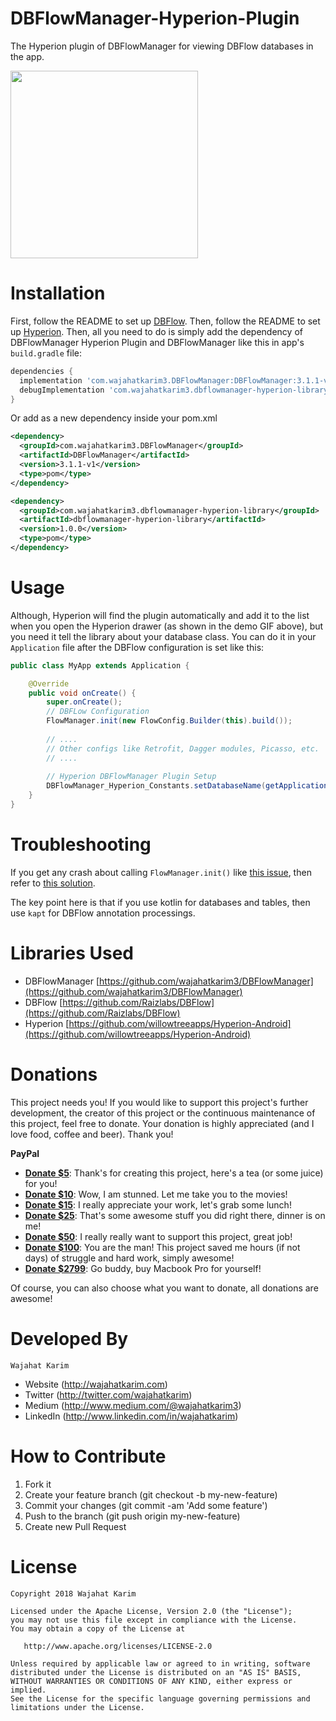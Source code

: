# DBFlowManager-Hyperion-Plugin
The Hyperion plugin of DBFlowManager for viewing DBFlow databases in the app.

<img src="https://github.com/wajahatkarim3/DBFlowManager-Hyperion-Plugin/raw/master/Art/demo.gif" data-canonical-src="https://github.com/wajahatkarim3/DBFlowManager-Hyperion-Plugin/raw/master/Art/demo.gif" width="300" />

Installation
============

First, follow the README to set up [DBFlow](https://github.com/Raizlabs/DBFlow). Then, follow the README to set up [Hyperion](https://github.com/willowtreeapps/Hyperion-Android). Then, all you need to do is simply add the dependency of DBFlowManager Hyperion Plugin and DBFlowManager like this in app's ```build.gradle``` file:

```groovy
dependencies {
  implementation 'com.wajahatkarim3.DBFlowManager:DBFlowManager:3.1.1-v1'
  debugImplementation 'com.wajahatkarim3.dbflowmanager-hyperion-library:dbflowmanager-hyperion-library:1.0.0'
}
```

Or add as a new dependency inside your pom.xml

```xml
<dependency>
  <groupId>com.wajahatkarim3.DBFlowManager</groupId>
  <artifactId>DBFlowManager</artifactId>
  <version>3.1.1-v1</version>
  <type>pom</type>
</dependency>

<dependency>
  <groupId>com.wajahatkarim3.dbflowmanager-hyperion-library</groupId>
  <artifactId>dbflowmanager-hyperion-library</artifactId>
  <version>1.0.0</version>
  <type>pom</type>
</dependency>
```

Usage
=====

Although, Hyperion will find the plugin automatically and add it to the list when you open the Hyperion drawer (as shown in the demo GIF above), but you need it tell the library about your database class. You can do it in your ```Application``` file after the DBFlow configuration is set like this:

```java
public class MyApp extends Application {

    @Override
    public void onCreate() {
        super.onCreate();
        // DBFLow Configuration
        FlowManager.init(new FlowConfig.Builder(this).build());
        
        // ....
        // Other configs like Retrofit, Dagger modules, Picasso, etc.
        // ....
        
        // Hyperion DBFlowManager Plugin Setup
        DBFlowManager_Hyperion_Constants.setDatabaseName(getApplicationContext(), YOUR_APP_DB_FILE.class);
    }
}

```

Troubleshooting
=====
If you get any crash about calling ```FlowManager.init()``` like [this issue](https://github.com/Raizlabs/DBFlow/issues/1300), then refer to [this solution](https://github.com/wajahatkarim3/DBFlowManager-Hyperion-Plugin/issues/3). 

The key point here is that if you use kotlin for databases and tables, then use ```kapt``` for DBFlow annotation processings.

Libraries Used
=============
* DBFlowManager [https://github.com/wajahatkarim3/DBFlowManager](https://github.com/wajahatkarim3/DBFlowManager)
* DBFlow [https://github.com/Raizlabs/DBFlow](https://github.com/Raizlabs/DBFlow)
* Hyperion [https://github.com/willowtreeapps/Hyperion-Android](https://github.com/willowtreeapps/Hyperion-Android)

Donations
=============

This project needs you! If you would like to support this project's further development, the creator of this project or the continuous maintenance of this project, feel free to donate. Your donation is highly appreciated (and I love food, coffee and beer). Thank you!

**PayPal**

* **[Donate $5](https://www.paypal.me/WajahatKarim/5)**: Thank's for creating this project, here's a tea (or some juice) for you!
* **[Donate $10](https://www.paypal.me/WajahatKarim/10)**: Wow, I am stunned. Let me take you to the movies!
* **[Donate $15](https://www.paypal.me/WajahatKarim/15)**: I really appreciate your work, let's grab some lunch!
* **[Donate $25](https://www.paypal.me/WajahatKarim/25)**: That's some awesome stuff you did right there, dinner is on me!
* **[Donate $50](https://www.paypal.me/WajahatKarim/50)**: I really really want to support this project, great job!
* **[Donate $100](https://www.paypal.me/WajahatKarim/100)**: You are the man! This project saved me hours (if not days) of struggle and hard work, simply awesome!
* **[Donate $2799](https://www.paypal.me/WajahatKarim/2799)**: Go buddy, buy Macbook Pro for yourself!

Of course, you can also choose what you want to donate, all donations are awesome!

Developed By
============
```
Wajahat Karim
```
- Website (http://wajahatkarim.com)
- Twitter (http://twitter.com/wajahatkarim)
- Medium (http://www.medium.com/@wajahatkarim3)
- LinkedIn (http://www.linkedin.com/in/wajahatkarim)


# How to Contribute
1. Fork it
2. Create your feature branch (git checkout -b my-new-feature)
3. Commit your changes (git commit -am 'Add some feature')
4. Push to the branch (git push origin my-new-feature)
5. Create new Pull Request

# License

    Copyright 2018 Wajahat Karim

    Licensed under the Apache License, Version 2.0 (the "License");
    you may not use this file except in compliance with the License.
    You may obtain a copy of the License at

       http://www.apache.org/licenses/LICENSE-2.0

    Unless required by applicable law or agreed to in writing, software
    distributed under the License is distributed on an "AS IS" BASIS,
    WITHOUT WARRANTIES OR CONDITIONS OF ANY KIND, either express or implied.
    See the License for the specific language governing permissions and
    limitations under the License.
